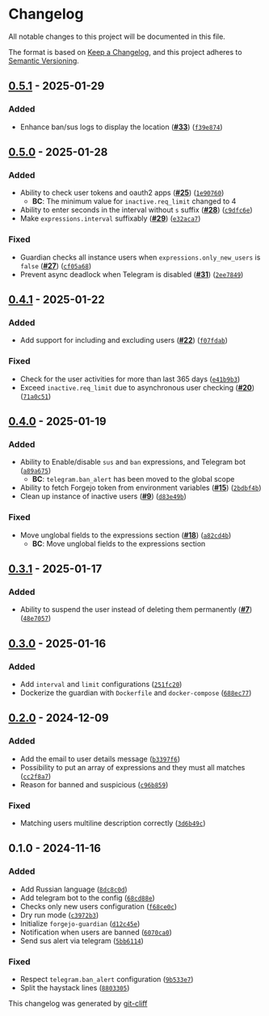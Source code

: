 # Changelog
All notable changes to this project will be documented in this file.

The format is based on [Keep a Changelog](https://keepachangelog.com/en/1.0.0/),
and this project adheres to [Semantic Versioning](https://semver.org/spec/v2.0.0.html).

## [0.5.1](https://git.4rs.nl/awiteb/forgejo-guardian/compare/v0.5.0..v0.5.1) - 2025-01-29
### Added
-  Enhance ban/sus logs to display the location ([**#33**](https://git.4rs.nl/awiteb/forgejo-guardian/issues/33)) ([`f39e874`](https://git.4rs.nl/awiteb/forgejo-guardian/commit/f39e874446baf647c3697e5fa8287a604b99b7f5))

## [0.5.0](https://git.4rs.nl/awiteb/forgejo-guardian/compare/v0.4.1..v0.5.0) - 2025-01-28
### Added
-  Ability to check user tokens and oauth2 apps ([**#25**](https://git.4rs.nl/awiteb/forgejo-guardian/issues/25)) ([`1e90760`](https://git.4rs.nl/awiteb/forgejo-guardian/commit/1e907609cd9fae24e58cbe9eab99cc4b88459cb3))
    - **BC**:  The minimum value for `inactive.req_limit` changed to 4
-  Ability to enter seconds in the interval without `s` suffix ([**#28**](https://git.4rs.nl/awiteb/forgejo-guardian/issues/28)) ([`c9dfc6e`](https://git.4rs.nl/awiteb/forgejo-guardian/commit/c9dfc6e57acdfbdbc2485d729ce24edcab292224))
-  Make `expressions.interval` suffixably ([**#29**](https://git.4rs.nl/awiteb/forgejo-guardian/issues/29)) ([`e32aca7`](https://git.4rs.nl/awiteb/forgejo-guardian/commit/e32aca7164669532ca08ee356fc01aaf6185aa67))
### Fixed
-  Guardian checks all instance users when `expressions.only_new_users` is `false` ([**#27**](https://git.4rs.nl/awiteb/forgejo-guardian/issues/27)) ([`cf05a68`](https://git.4rs.nl/awiteb/forgejo-guardian/commit/cf05a68c22f1eeffc3308856c7117ff6d82855da))
-  Prevent async deadlock when Telegram is disabled ([**#31**](https://git.4rs.nl/awiteb/forgejo-guardian/issues/31)) ([`2ee7849`](https://git.4rs.nl/awiteb/forgejo-guardian/commit/2ee784916305d32705d6a667ce1979c47f67874f))

## [0.4.1](https://git.4rs.nl/awiteb/forgejo-guardian/compare/v0.4.0..v0.4.1) - 2025-01-22
### Added
-  Add support for including and excluding users ([**#22**](https://git.4rs.nl/awiteb/forgejo-guardian/issues/22)) ([`f07fdab`](https://git.4rs.nl/awiteb/forgejo-guardian/commit/f07fdaba7e9a37b87848e6d0bbb6b639c84cfd95))
### Fixed
-  Check for the user activities for more than last 365 days ([`e41b9b3`](https://git.4rs.nl/awiteb/forgejo-guardian/commit/e41b9b36f67ff465731a20c1baaca9a9e6440bd0))
-  Exceed `inactive.req_limit` due to asynchronous user checking ([**#20**](https://git.4rs.nl/awiteb/forgejo-guardian/issues/20)) ([`71a0c51`](https://git.4rs.nl/awiteb/forgejo-guardian/commit/71a0c5114b69b4d15c2b9e41abbe80552ed0b234))

## [0.4.0](https://git.4rs.nl/awiteb/forgejo-guardian/compare/v0.3.1..v0.4.0) - 2025-01-19
### Added
-  Ability to Enable/disable `sus` and `ban` expressions, and Telegram bot ([`a89a675`](https://git.4rs.nl/awiteb/forgejo-guardian/commit/a89a675a210685553a2926c2a41a12c02ab33163))
    - **BC**:  `telegram.ban_alert` has been moved to the global scope
-  Ability to fetch Forgejo token from environment variables ([**#15**](https://git.4rs.nl/awiteb/forgejo-guardian/issues/15)) ([`2bdbf4b`](https://git.4rs.nl/awiteb/forgejo-guardian/commit/2bdbf4b5f234c8654b51b88a778394543c00f79e))
-  Clean up instance of inactive users ([**#9**](https://git.4rs.nl/awiteb/forgejo-guardian/issues/9)) ([`d83e49b`](https://git.4rs.nl/awiteb/forgejo-guardian/commit/d83e49bcf6ec606f334b9451ad7dc3430152a3bf))
### Fixed
-  Move unglobal fields to the expressions section ([**#18**](https://git.4rs.nl/awiteb/forgejo-guardian/issues/18)) ([`a82cd4b`](https://git.4rs.nl/awiteb/forgejo-guardian/commit/a82cd4bc5741a41ab76aef16967de6e1d72bfe50))
    - **BC**:  Move unglobal fields to the expressions section

## [0.3.1](https://git.4rs.nl/awiteb/forgejo-guardian/compare/v0.3.0..v0.3.1) - 2025-01-17
### Added
-  Ability to suspend the user instead of deleting them permanently ([**#7**](https://git.4rs.nl/awiteb/forgejo-guardian/issues/7)) ([`48e7057`](https://git.4rs.nl/awiteb/forgejo-guardian/commit/48e70572e2b1b48321637e55fbdf25180ed8cccd))

## [0.3.0](https://git.4rs.nl/awiteb/forgejo-guardian/compare/v0.2.0..v0.3.0) - 2025-01-16
### Added
-  Add `interval` and `limit` configurations ([`251fc20`](https://git.4rs.nl/awiteb/forgejo-guardian/commit/251fc209a2d642c3b804a74b08d2bad32d7c3165))
-  Dockerize the guardian with `Dockerfile` and `docker-compose` ([`688ec77`](https://git.4rs.nl/awiteb/forgejo-guardian/commit/688ec77c77c8b4a3d9e0b5d6e5715c175210e63c))

## [0.2.0](https://git.4rs.nl/awiteb/forgejo-guardian/compare/v0.1.0..v0.2.0) - 2024-12-09
### Added
-  Add the email to user details message ([`b3397f6`](https://git.4rs.nl/awiteb/forgejo-guardian/commit/b3397f63163b6679248a680a7ab423d7852df647))
-  Possibility to put an array of expressions and they must all matches ([`cc2f8a7`](https://git.4rs.nl/awiteb/forgejo-guardian/commit/cc2f8a791b2c1be8cae2f6ba9dfd0a718d4d3c71))
-  Reason for banned and suspicious ([`c96b859`](https://git.4rs.nl/awiteb/forgejo-guardian/commit/c96b859931d893751b15977f2ede7034b46628e7))
### Fixed
-  Matching users multiline description correctly ([`3d6b49c`](https://git.4rs.nl/awiteb/forgejo-guardian/commit/3d6b49c01a61d6ee18da488dbc1d1fbf5caedf3c))

## 0.1.0 - 2024-11-16
### Added
-  Add Russian language ([`8dc8c0d`](https://git.4rs.nl/awiteb/forgejo-guardian/commit/8dc8c0d2315d7d47f6f2605fcdfd62499a4c4460))
-  Add telegram bot to the config ([`68cd88e`](https://git.4rs.nl/awiteb/forgejo-guardian/commit/68cd88e96af0cd92c10e30ec9675f003c89c436f))
-  Checks only new users configuration ([`f68ce0c`](https://git.4rs.nl/awiteb/forgejo-guardian/commit/f68ce0c5bd86e1a637736219f0e952831fe8cc7b))
-  Dry run mode ([`c3972b3`](https://git.4rs.nl/awiteb/forgejo-guardian/commit/c3972b356642c3977b4a2477e4a5f1acd3db868f))
-  Initialize `forgejo-guardian` ([`d12c45e`](https://git.4rs.nl/awiteb/forgejo-guardian/commit/d12c45ed637b0ba1e42b73fe46520e65b0d0dfd9))
-  Notification when users are banned ([`6070ca0`](https://git.4rs.nl/awiteb/forgejo-guardian/commit/6070ca035cb6f18b18a2e467240c06d6df3c6092))
-  Send sus alert via telegram ([`5bb6114`](https://git.4rs.nl/awiteb/forgejo-guardian/commit/5bb6114aa77e629fcc0c12177b401ac7ab287db2))
### Fixed
-  Respect `telegram.ban_alert` configuration ([`9b533e7`](https://git.4rs.nl/awiteb/forgejo-guardian/commit/9b533e7ea37741808e63500e6f7b3273cfcb8e5a))
-  Split the haystack lines ([`8803305`](https://git.4rs.nl/awiteb/forgejo-guardian/commit/880330576dffa09909beee8c1ec3570f40915adc))

This changelog was generated by [git-cliff](https://github.com/orhun/git-cliff)
